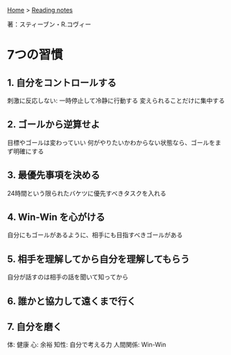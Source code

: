 <style>section h1 { color: #069; }</style>

[Home](/) > [Reading notes](/reading_notes/)

著：スティーブン・R.コヴィー

7つの習慣
===

## 1. 自分をコントロールする
刺激に反応しない: 一時停止して冷静に行動する
変えられることだけに集中する

## 2. ゴールから逆算せよ
目標やゴールは変わっていい
何がやりたいかわからない状態なら、ゴールをまず明確にする

## 3. 最優先事項を決める
24時間という限られたバケツに優先すべきタスクを入れる

## 4. Win-Win を心がける
自分にもゴールがあるように、相手にも目指すべきゴールがある

## 5. 相手を理解してから自分を理解してもらう
自分が話すのは相手の話を聞いて知ってから

## 6. 誰かと協力して遠くまで行く

## 7. 自分を磨く
体: 健康
心: 余裕
知性: 自分で考える力
人間関係: Win-Win

